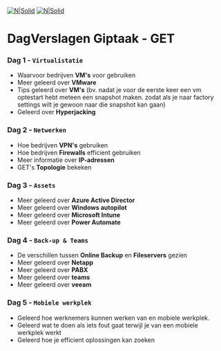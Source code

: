 ﻿[![N|Solid](https://www.get.be/fileadmin/template/img/get-logo.png)](https://www.get.be/) [![N|Solid](https://www.get.be/fileadmin/_processed_/f/4/csm_Illu_GET_Alle_kennis_gebundeld_708x708_167401cc42.png)](https://www.get.be/)
 
# DagVerslagen Giptaak - GET

### Dag 1 - `Virtualistatie`
- Waarvoor bedrijven **VM's** voor gebruiken
- Meer geleerd over **VMware**
- Tips geleerd over **VM's** (bv. nadat je voor de eerste keer een vm optestart hebt meteen een snapshot maken. zodat als je naar factory settings wilt je gewoon naar die snapshot kan gaan)
- Geleerd over **Hyperjacking**

### Dag 2 - `Netwerken`
- Hoe bedrijven **VPN's** gebruiken
- Hoe bedrijven **Firewalls** efficient gebruiken
- Meer informatie over **IP-adressen**
- GET's **Topologie** bekeken

### Dag 3 - `Assets`
- Meer geleerd over **Azure Active Director**
- Meer geleerd over **Windows autopilot**
- Meer geleerd over **Microsoft Intune**
- Meer geleerd over **Power Automate**

### Dag 4 - `Back-up & Teams`
- De verschillen tussen **Online Backup** en **Fileservers** gezien
- Meer geleerd over **Netapp**
- Meer geleerd over **PABX**
- Meer geleerd over **teams**
- Meer geleerd over **veeam**

### Dag 5 - `Mobiele werkplek`
- Geleerd hoe werknemers kunnen werken van en mobiele werkplek.
- Geleerd wat te doen als iets fout gaat terwijl je van een mobiele werkplek werkt
- Geleerd hoe je efficient oplossingen kan zoeken


 

 
 
   
 





